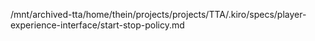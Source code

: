 /mnt/archived-tta/home/thein/projects/projects/TTA/.kiro/specs/player-experience-interface/start-stop-policy.md